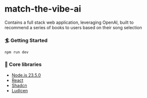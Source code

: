 # match-the-vibe-ai
Contains a full stack web application, leveraging OpenAI, built to recommend a series of books to users based on their song selection

### 🏄 Getting Started
```
npm run dev
```

### 🔧 Core libraries
- [Node.js 23.5.0](https://nodejs.org/en)
- [React](https://reactjs.org/)
- [Shadcn](https://ui.shadcn.com/)
- [Ludicen](hhttps://lucide.dev/)

